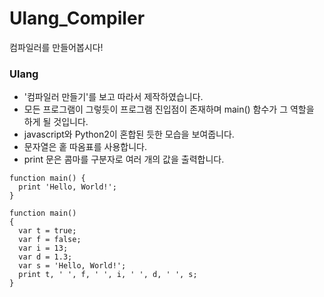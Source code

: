 # Ulang_Compiler
컴파일러를 만들어봅시다! 



### Ulang
- '컴파일러 만들기'를 보고 따라서 제작하였습니다.
- 모든 프로그램이 그렇듯이 프로그램 진입점이 존재하며 main() 함수가 그 역할을 하게 될 것입니다.
- javascript와 Python2이 혼합된 듯한 모습을 보여줍니다.
- 문자열은 홑 따옴표를 사용합니다.
- print 문은 콤마를 구분자로 여러 개의 값을 출력합니다. 

```
function main() {
  print 'Hello, World!';
}
```
```
function main() 
{
  var t = true;
  var f = false;
  var i = 13;
  var d = 1.3;
  var s = 'Hello, World!';
  print t, ' ', f, ' ', i, ' ', d, ' ', s;
}
```
